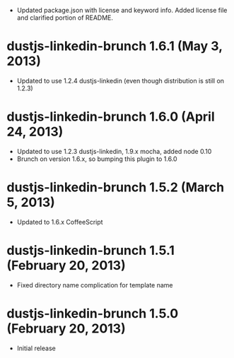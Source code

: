 * Updated package.json with license and keyword info. Added license
 file and clarified portion of README.

# dustjs-linkedin-brunch 1.6.1 (May 3, 2013)
* Updated to use 1.2.4 dustjs-linkedin (even though distribution is
 still on 1.2.3)

# dustjs-linkedin-brunch 1.6.0 (April 24, 2013)
* Updated to use 1.2.3 dustjs-linkedin, 1.9.x mocha, added node 0.10 
* Brunch on version 1.6.x, so bumping this plugin to 1.6.0

# dustjs-linkedin-brunch 1.5.2 (March 5, 2013)
* Updated to 1.6.x CoffeeScript

# dustjs-linkedin-brunch 1.5.1 (February 20, 2013)
* Fixed directory name complication for template name 

# dustjs-linkedin-brunch 1.5.0 (February 20, 2013)
* Initial release

